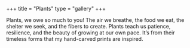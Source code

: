 +++
title       = "Plants"
type        = "gallery"
+++

Plants, we owe so much to you! The air we breathe, the food we eat, the shelter we seek, and the fibers to create. 
Plants teach us patience, resilience, and the beauty of growing at our own pace. It’s from their timeless forms that my hand-carved prints are inspired.

